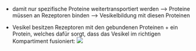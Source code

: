 - damit nur spezifische Proteine weitertransportiert werden --> Proteine müssen an Rezeptoren binden --> Vesikelbildung mit diesen Proteinen

- Vesikel besitzen Rezeptoren mit den gebundenen Proteinen + ein Protein, welches dafür sorgt, dass das Vesikel im richtigen Kompartiment fusioniert:
![](Pasted%20image%2020231030114017.png)
